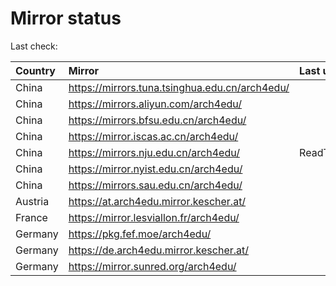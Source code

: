 <script src="./time.js"></script>
# Mirror status
Last check: <script type="text/javascript">localize(1698419850.1380677);</script>

|Country|Mirror|Last update|
|:------|:-----|:----------|
|China|https://mirrors.tuna.tsinghua.edu.cn/arch4edu/|<script type="text/javascript">localize(1698388713);</script>|
|China|https://mirrors.aliyun.com/arch4edu/|<script type="text/javascript">localize(1698388713);</script>|
|China|https://mirrors.bfsu.edu.cn/arch4edu/|<script type="text/javascript">localize(1698388713);</script>|
|China|https://mirror.iscas.ac.cn/arch4edu/|<script type="text/javascript">localize(1698388713);</script>|
|China|https://mirrors.nju.edu.cn/arch4edu/|ReadTimeout|
|China|https://mirror.nyist.edu.cn/arch4edu/|<script type="text/javascript">localize(1698388713);</script>|
|China|https://mirrors.sau.edu.cn/arch4edu/|<script type="text/javascript">localize(1698388713);</script>|
|Austria|https://at.arch4edu.mirror.kescher.at/|<script type="text/javascript">localize(1698388713);</script>|
|France|https://mirror.lesviallon.fr/arch4edu/|<script type="text/javascript">localize(1698388713);</script>|
|Germany|https://pkg.fef.moe/arch4edu/|<script type="text/javascript">localize(1698388713);</script>|
|Germany|https://de.arch4edu.mirror.kescher.at/|<script type="text/javascript">localize(1698388713);</script>|
|Germany|https://mirror.sunred.org/arch4edu/|<script type="text/javascript">localize(1698388713);</script>|

<script src="./tablefilter/tablefilter.js"></script>
<script src="./table.js"></script>